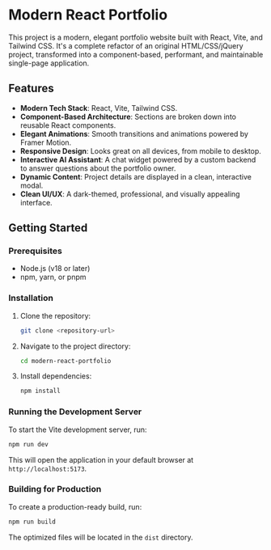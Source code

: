 # Modern React Portfolio

This project is a modern, elegant portfolio website built with React, Vite, and Tailwind CSS. It's a complete refactor of an original HTML/CSS/jQuery project, transformed into a component-based, performant, and maintainable single-page application.

## Features

- **Modern Tech Stack**: React, Vite, Tailwind CSS.
- **Component-Based Architecture**: Sections are broken down into reusable React components.
- **Elegant Animations**: Smooth transitions and animations powered by Framer Motion.
- **Responsive Design**: Looks great on all devices, from mobile to desktop.
- **Interactive AI Assistant**: A chat widget powered by a custom backend to answer questions about the portfolio owner.
- **Dynamic Content**: Project details are displayed in a clean, interactive modal.
- **Clean UI/UX**: A dark-themed, professional, and visually appealing interface.

## Getting Started

### Prerequisites

- Node.js (v18 or later)
- npm, yarn, or pnpm

### Installation

1.  Clone the repository:
    ```sh
    git clone <repository-url>
    ```
2.  Navigate to the project directory:
    ```sh
    cd modern-react-portfolio
    ```
3.  Install dependencies:
    ```sh
    npm install
    ```

### Running the Development Server

To start the Vite development server, run:

```sh
npm run dev
```

This will open the application in your default browser at `http://localhost:5173`.

### Building for Production

To create a production-ready build, run:

```sh
npm run build
```

The optimized files will be located in the `dist` directory.
